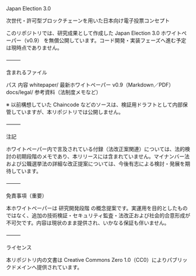 Japan Election 3.0

次世代・許可型ブロックチェーンを用いた日本向け電子投票コンセプト

このリポジトリでは、研究成果として作成した Japan Election 3.0 ホワイトペーパー（v0.9） を無償公開しています。コード開発・実装フェーズへ進む予定は現時点でありません。

⸻

含まれるファイル

パス	内容
whitepaper/	最新ホワイトペーパー v0.9（Markdown／PDF）
docs/legal/	参考資料（法制度メモなど）

※ 以前構想していた Chaincode などのソースは、検証用ドラフトとして内部保管していますが、本リポジトリでは公開しません。

⸻

注記

ホワイトペーパー内で言及されている付録（法改正案関連）については、法的検討の初期段階のメモであり、本リリースには含まれていません。マイナンバー法および公職選挙法の詳細な改正提案については、今後有志による検討・発展を期待しています。

⸻

免責事項（重要）

本ホワイトペーパーは 研究開発段階 の概念提案です。実運用を目的としたものではなく、追加の技術検証・セキュリティ監査・法改正および社会的合意形成が不可欠です。内容は現状のまま提供され、いかなる保証も伴いません。

⸻

ライセンス

本リポジトリ内の文書は Creative Commons Zero 1.0（CC0）によりパブリックドメインへ提供されています。
